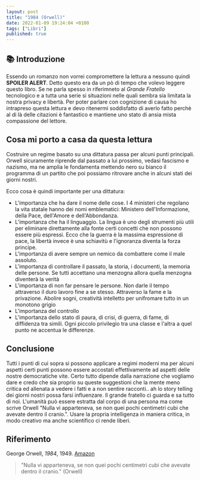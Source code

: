 ```yaml
---
layout: post
title: "1984 (Orwell)"
date: 2022-01-09 19:24:04 +0100
tags: ["Libri"]
published: true
---
```


## :books: Introduzione

Essendo un romanzo non vorrei compromettere la lettura a nessuno quindi **SPOILER ALERT**.
Detto questo era da un pò di tempo che volevo leggere questo libro. Se ne parla spesso in riferimneto al _Grande Fratello_ tecnologico e a tutta una serie si situazioni nelle quali sembra sia limitata la nostra privacy e libertà.
Per poter parlare con cognizione di causa ho intrapreso questa lettura e devo ritenermi soddisfatto di averlo fatto perchè al di là delle citazioni è fantastico e mantiene uno stato di ansia mista compassione del lettore.

## Cosa mi porto a casa da questa lettura

Costruire un regime basato su una dittatura passa per alcuni punti principali. Orwell sicuramente riprende dal passato a lui prossimo, vedasi fascismo e nazismo, ma ne amplia le fondamenta mettendo nero su bianco il programma di un partito che poi possiamo ritrovare anche in alcuni stati dei giorni nostri.

Ecco cosa è quindi importante per una dittatura:

- L'importanza che ha dare il nome delle cose. I 4 ministeri che regolano la vita statale hanno dei nomi emblematici: Ministero dell'Informazione, della Pace, dell'Amore e dell'Abbondanza.
- L'importanza che ha il linguaggio. La lingua è uno degli strumenti più utili per eliminare direttamente alla fonte certi concetti che non possono essere più espressi. Ecco che la guerra è la massima espressione di pace, la libertà invece è una schiavitù e l'ignoranza diventa la forza principe.
- L'importanza di avere sempre un nemico da combattere come il male assoluto.
- L'importanza di controllare il passato, la storia, i documenti, la memoria delle persone. Se tutti accettano una menzogna allora quella menzogna diventerà la verità
- L'importanza di non far pensare le persone. Non darle il tempo attraverso il duro lavoro fine a se stesso. Attraverso la fame e la privazione. Abolire sogni, creatività intelletto per unifromare tutto in un monotono grigio
- L'importanza del controllo
- L'importanza dello stato di paura, di crisi, di guerra, di fame, di diffidenza tra simili. Ogni piccolo privilegio tra una classe e l'altra a quel punto ne accentua le differenze.

## Conclusione

Tutti i punti di cui sopra si possono applicare a regimi moderni ma per alcuni aspetti certi punti possono essere accostati effettivamente ad aspetti delle nostre democratiche vite.
Certo tutto dipende dalla narrazione che vogliamo dare e credo che sia proprio su queste suggestioni che la mente meno critica ed allenata a vedere i fatti e a non sentire racconti.. ah lo story telling dei giorni nostri possa farsi influenzare.
Il grande fratello ci guarda e sa tutto di noi. L'umanità può essere estratta dal corpo di una persona ma come scrive Orwell "Nulla vi apparteneva, se non quei pochi centimetri cubi che avevate dentro il cranio.".
Usare la propria intelligenza in maniera critica, in modo creativo ma anche scientifico ci rende liberi.

## Riferimento

George Orwell, _1984_, 1949. [Amazon](https://www.amazon.it/gp/product/B08KSXYLP2/ref=kinw_myk_ro_title)

> "Nulla vi apparteneva, se non quei pochi centimetri cubi che avevate dentro il cranio." (Orwell)
